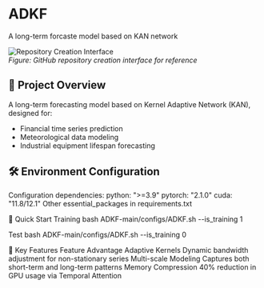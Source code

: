 # ADKF
A long-term forcaste model based on KAN network

![Repository Creation Interface](repo-creation-screenshot.png)  
*Figure: GitHub repository creation interface for reference*

## 📌 Project Overview
A long-term forecasting model based on Kernel Adaptive Network (KAN), designed for:
- Financial time series prediction
- Meteorological data modeling
- Industrial equipment lifespan forecasting

## 🛠️ Environment Configuration
Configuration
dependencies:
  python: ">=3.9"
  pytorch: "2.1.0"
  cuda: "11.8/12.1"
Other essential_packages in requirements.txt

🚀 Quick Start
Training
bash ADKF-main/configs/ADKF.sh --is_training 1

Test
bash ADKF-main/configs/ADKF.sh --is_training 0

🌟 Key Features
Feature	Advantage
Adaptive Kernels	Dynamic bandwidth adjustment for non-stationary series
Multi-scale Modeling	Captures both short-term and long-term patterns
Memory Compression	40% reduction in GPU usage via Temporal Attention
